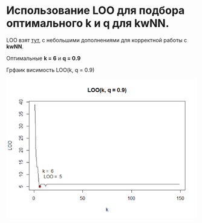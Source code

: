 # Использование LOO для подбора оптимального k и q для kwNN.

LOO взят [тут](https://github.com/Vector232/ML1/tree/master/kNNLOO), с небольшими дополнениями для корректной работы с **kwNN**. 

Оптимальные **k = 6** и **q = 0.9**

Грфаик висимость LOO(k, q = 0.9)

![Ну нет ее и все! Отстань!](/kwNNLOO/LOO(k,q=0.9).png)

